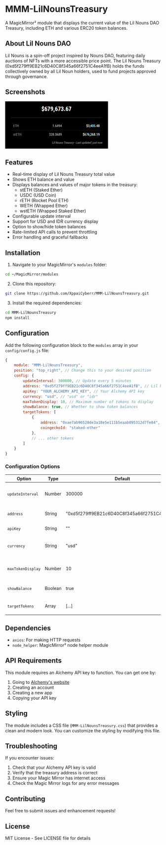 # MMM-LilNounsTreasury

A MagicMirror² module that displays the current value of the Lil Nouns DAO Treasury, including ETH and various ERC20 token balances.

## About Lil Nouns DAO

Lil Nouns is a spin-off project inspired by Nouns DAO, featuring daily auctions of NFTs with a more accessible price point. The Lil Nouns Treasury (0xd5f279ff9EB21c6D40C8f345a66f2751C4eeA1fB) holds the funds collectively owned by all Lil Noun holders, used to fund projects approved through governance.

## Screenshots

![preview](preview.png)

## Features

- Real-time display of Lil Nouns Treasury total value
- Shows ETH balance and value
- Displays balances and values of major tokens in the treasury:
  - stETH (Staked Ether)
  - USDC (USD Coin)
  - rETH (Rocket Pool ETH)
  - WETH (Wrapped Ether)
  - wstETH (Wrapped Staked Ether)
- Configurable update interval
- Support for USD and IDR currency display
- Option to show/hide token balances
- Rate-limited API calls to prevent throttling
- Error handling and graceful fallbacks

## Installation

1. Navigate to your MagicMirror's `modules` folder:
```bash
cd ~/MagicMirror/modules
```

2. Clone this repository:
```bash
git clone https://github.com/XppaiCyberr/MMM-LilNounsTreasury.git
```

3. Install the required dependencies:
```bash
cd MMM-LilNounsTreasury
npm install
```

## Configuration

Add the following configuration block to the `modules` array in your `config/config.js` file:

```javascript
{
    module: "MMM-LilNounsTreasury",
    position: "top_right", // Change this to your desired position
    config: {
        updateInterval: 300000, // Update every 5 minutes
        address: "0xd5f279ff9EB21c6D40C8f345a66f2751C4eeA1fB", // Lil Nouns Treasury address
        apiKey: "YOUR_ALCHEMY_API_KEY", // Your Alchemy API key
        currency: "usd", // "usd" or "idr"
        maxTokenDisplay: 10, // Maximum number of tokens to display
        showBalance: true, // Whether to show token balances
        targetTokens: [
            {
                address: "0xae7ab96520de3a18e5e111b5eaab095312d7fe84", // stETH
                coingeckoId: "staked-ether"
            },
            // ... other tokens
        ]
    }
}
```

### Configuration Options

| Option | Type | Default | Description |
|--------|------|---------|-------------|
| `updateInterval` | Number | 300000 | How often to update the data (in milliseconds) |
| `address` | String | "0xd5f279ff9EB21c6D40C8f345a66f2751C4eeA1fB" | The Ethereum address to monitor |
| `apiKey` | String | "" | Your Alchemy API key |
| `currency` | String | "usd" | Display currency ("usd" or "idr") |
| `maxTokenDisplay` | Number | 10 | Maximum number of tokens to display |
| `showBalance` | Boolean | true | Whether to show token balances |
| `targetTokens` | Array | [...] | Array of token configurations to monitor |


## Dependencies

- `axios`: For making HTTP requests
- `node_helper`: MagicMirror² node helper module

## API Requirements

This module requires an Alchemy API key to function. You can get one by:
1. Going to [Alchemy's website](https://www.alchemy.com/)
2. Creating an account
3. Creating a new app
4. Copying your API key

## Styling

The module includes a CSS file (`MMM-LilNounsTreasury.css`) that provides a clean and modern look. You can customize the styling by modifying this file.

## Troubleshooting

If you encounter issues:

1. Check that your Alchemy API key is valid
2. Verify that the treasury address is correct
3. Ensure your Magic Mirror has internet access
4. Check the Magic Mirror logs for any error messages

## Contributing

Feel free to submit issues and enhancement requests!

## License

MIT License - See LICENSE file for details 